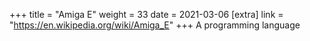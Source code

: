 +++
title = "Amiga E"
weight = 33
date = 2021-03-06
[extra]
link = "https://en.wikipedia.org/wiki/Amiga_E"
+++
A programming language


